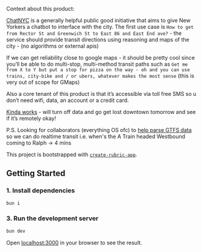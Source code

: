 Context about this product:

[ChatNYC](https://rubric.notion.site/ChatNYC-c62e6eee06424cfc9530700fb6673d50?pvs=4) is a generally helpful public good initiative that aims to give New Yorkers a chatbot to interface with the city. The first use case is `How to get from Rector St and Greenwich St to East 86 and East End ave?` - the service should provide transit directions using reasoning and maps of the city - (no algorithms or external apis)

If we can get reliability close to google maps - it should be pretty cool since you’ll be able to do multi-stop, multi-method transit paths such as `Get me from X to Y but put a stop for pizza on the way - oh and you can use trains, city-bike and / or ubers, whatever makes the most sense` (this is very out of scope for GMaps)

Also a core tenant of this product is that it’s accessible via toll free SMS so u don’t need wifi, data, an account or a credit card.

[Kinda works](https://nyc.rubriclabs.com) - will turn off data and go get lost downtown tomorrow and see if it’s remotely okay!

P.S. Looking for collaborators (everything OS ofc) to [help parse GTFS data](https://nyc.rubriclabs.com/api/test) so we can do realtime transit i.e. when's the A Train headed Westbound coming to Ralph -> 4 mins

This project is bootstrapped with [`create-rubric-app`](https://github.com/RubricLab/create-rubric-app).

## Getting Started

### 1. Install dependencies
```sh
bun i
```

### 3. Run the development server
```sh
bun dev
```

Open [localhost:3000](http://localhost:3000) in your browser to see the result.
